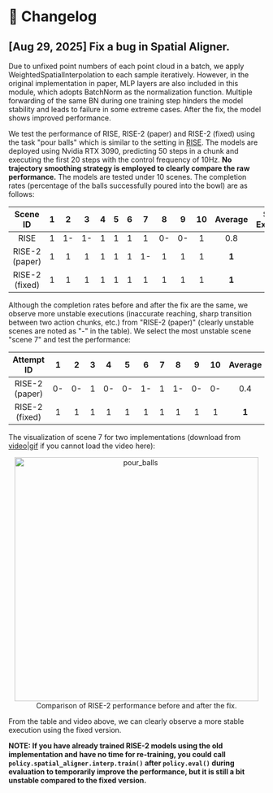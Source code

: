 # 📝 Changelog

## [Aug 29, 2025] Fix a bug in Spatial Aligner.

Due to unfixed point numbers of each point cloud in a batch, we apply WeightedSpatialInterpolation to each sample iteratively. However, in the original implementation in paper, MLP layers are also included in this module, which adopts BatchNorm as the normalization function. Multiple forwarding of the same BN during one training step hinders the model stability and leads to failure in some extreme cases. After the fix, the model shows improved performance.

We test the performance of RISE, RISE-2 (paper) and RISE-2 (fixed) using the task "pour balls" which is similar to the setting in [RISE](https://arxiv.org/pdf/2404.12281). The models are deployed using Nvidia RTX 3090, predicting 50 steps in a chunk and executing the first 20 steps with the control frequency of 10Hz. **No trajectory smoothing strategy is employed to clearly compare the raw performance.** The models are tested under 10 scenes. The completion rates (percentage of the balls successfully poured into the bowl) are as follows:

<div align="center">

| Scene ID | 1 | 2 | 3 | 4 | 5 | 6 | 7 | 8 | 9 | 10 | Average | Stable Execution|
|:---:|:---:|:---:|:---:|:---:|:---:|:---:|:---:|:---:|:---:|:---:|:---:|:---:|
| RISE | 1 | 1- | 1- | 1 | 1 | 1 | 1 | 0- | 0- | 1 | 0.8 | 0.6 |
| RISE-2 (paper) | 1 | 1 | 1 | 1 | 1 | 1 | 1- | 1 | 1 | 1 | **1** | 0.9 |
| RISE-2 (fixed) | 1 | 1 | 1 | 1 | 1 | 1 | 1 | 1 | 1 | 1 | **1** | **1** |

</div>

Although the completion rates before and after the fix are the same, we observe more unstable executions (inaccurate reaching, sharp transition between two action chunks, etc.) from "RISE-2 (paper)" (clearly unstable scenes are noted as "-" in the table). We select the most unstable scene "scene 7" and test the performance:

<div align="center">

| Attempt ID | 1 | 2 | 3 | 4 | 5 | 6 | 7 | 8 | 9 | 10 | Average | Stable Execution|
|:---:|:---:|:---:|:---:|:---:|:---:|:---:|:---:|:---:|:---:|:---:|:---:|:---:|
| RISE-2 (paper) | 0- | 0- | 1 | 0- | 0- | 1- | 1 | 1- | 0- | 0- | 0.4 | 0.2 |
| RISE-2 (fixed) | 1 | 1 | 1 | 1 | 1 | 1 | 1 | 1 | 1 | 1 | **1** | **1** |

</div>

The visualization of scene 7 for two implementations (download from [video](https://github.com/chenxi-wang/materials/blob/master/RISE-2/assets/gifs/rise2_exp_pour_balls.mp4)|[gif](https://github.com/chenxi-wang/materials/blob/master/RISE-2/assets/gifs/rise2_exp_pour_balls.gif) if you cannot load the video here):

<div align="center">    
    <img src="https://github.com/chenxi-wang/materials/blob/master/RISE-2/assets/gifs/rise2_exp_pour_balls.gif", width="480", alt="pour_balls" />
    <br> Comparison of RISE-2 performance before and after the fix.
</div>

From the table and video above, we can clearly observe a more stable execution using the fixed version.

**NOTE: If you have already trained RISE-2 models using the old implementation and have no time for re-training, you could call ``policy.spatial_aligner.interp.train()`` after ``policy.eval()`` during evaluation to temporarily improve the performance, but it is still a bit unstable compared to the fixed version.**
